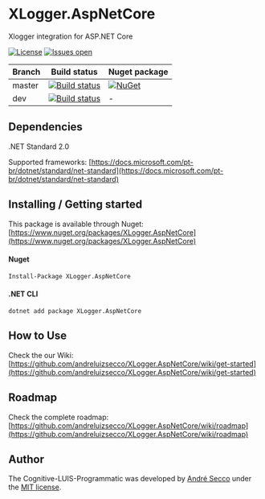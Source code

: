 # XLogger.AspNetCore
Xlogger integration for ASP.NET Core

[![License](https://img.shields.io/github/license/andreluizsecco/XLogger.AspNetCore.svg)](LICENSE)
[![Issues open](https://img.shields.io/github/issues/andreluizsecco/XLogger.AspNetCore.svg)](https://github.com/andreluizsecco/XLogger.AspNetCore/issues)

Branch | Build status | Nuget package
-------|-------|--------------
master | [![Build status](https://ci.appveyor.com/api/projects/status/w6h0muuen6vp5hpb/branch/master?svg=true)](https://ci.appveyor.com/project/andreluizsecco/xlogger-aspnetcore-drvdy/branch/master)|[![NuGet](https://img.shields.io/nuget/v/XLogger.AspNetCore.svg?style=flat-square&label=nuget)](https://www.nuget.org/packages/XLogger.AspNetCore/)
dev | [![Build status](https://ci.appveyor.com/api/projects/status/4321ltc9ncb52r49/branch/dev?svg=true)](https://ci.appveyor.com/project/andreluizsecco/xlogger-aspnetcore/branch/dev)|-

## Dependencies
.NET Standard 2.0

Supported frameworks: [https://docs.microsoft.com/pt-br/dotnet/standard/net-standard](https://docs.microsoft.com/pt-br/dotnet/standard/net-standard)

## Installing / Getting started

This package is available through Nuget: [https://www.nuget.org/packages/XLogger.AspNetCore](https://www.nuget.org/packages/XLogger.AspNetCore)

#### Nuget
```
Install-Package XLogger.AspNetCore
```

#### .NET CLI
```
dotnet add package XLogger.AspNetCore
```
## How to Use

Check the our Wiki: [https://github.com/andreluizsecco/XLogger.AspNetCore/wiki/get-started](https://github.com/andreluizsecco/XLogger.AspNetCore/wiki/get-started)

## Roadmap

Check the complete roadmap: [https://github.com/andreluizsecco/XLogger.AspNetCore/wiki/roadmap](https://github.com/andreluizsecco/XLogger.AspNetCore/wiki/roadmap)

## Author

The Cognitive-LUIS-Programmatic was developed by [André Secco](http://andresecco.com.br) under the [MIT license](LICENSE).
